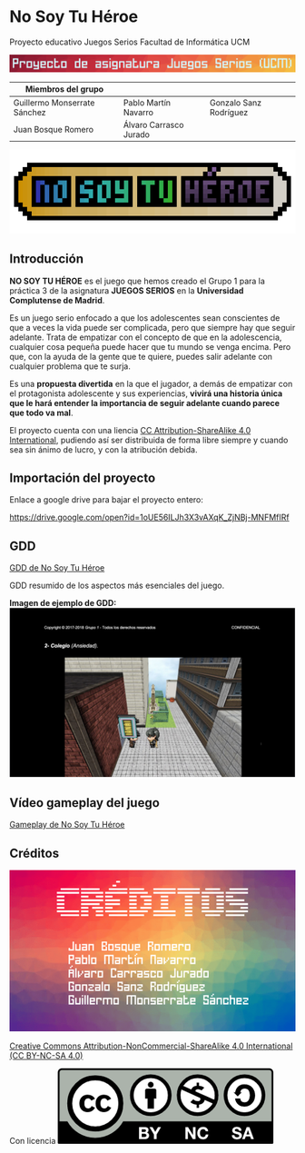 # No Soy Tu Héroe
Proyecto educativo Juegos Serios Facultad de Informática UCM

![alt text](https://github.com/RamzaFFT/JS_uAdventure_LevantamientoEnApuros/blob/master/Cre%CC%81ditos%20y%20Referencias/InfoProyectoJS_L.png)

Miembros del grupo |             |            |
------------ | ------------- | ------------ |
Guillermo Monserrate Sánchez | Pablo Martín Navarro | Gonzalo Sanz Rodríguez
Juan Bosque Romero | Álvaro Carrasco Jurado |

![alt text](https://github.com/RamzaFFT/JS_NoSoyTuHeroe/blob/master/Credits%26References/Logo.png)

## Introducción
**NO SOY TU HÉROE** es el juego que hemos creado el Grupo 1 para la práctica 3 de la asignatura **JUEGOS SERIOS** en la **Universidad Complutense de Madrid**. 

Es un juego serio enfocado a que los adolescentes sean conscientes de que a veces la vida puede ser complicada, pero que siempre hay que seguir adelante. Trata de empatizar con el concepto de que en la adolescencia, cualquier cosa pequeña puede hacer que tu mundo se venga encima. Pero que, con la ayuda de la gente que te quiere, puedes salir adelante con cualquier problema que te surja.

Es una **propuesta divertida** en la que el jugador, a demás de empatizar con el protagonista adolescente y sus experiencias, **vivirá una historia única que le hará entender la importancia de seguir adelante cuando parece que todo va mal**.

El proyecto cuenta con una liencia [CC Attribution-ShareAlike 4.0 International](https://github.com/RamzaFFT/JS_NoSoyTuHeroe/blob/master/Licencias/LICENSE-CC-BY-SA), pudiendo así ser distribuida de forma libre siempre y cuando sea sin ánimo de lucro, y con la atribución debida.

## Importación del proyecto

Enlace a google drive para bajar el proyecto entero: 

https://drive.google.com/open?id=1oUE56ILJh3X3vAXqK_ZjNBj-MNFMfIRf


## GDD

[GDD de No Soy Tu Héroe](https://github.com/RamzaFFT/JS_NoSoyTuHeroe/blob/master/GDD_NoSoyTuHe%CC%81roe.pdf)


GDD resumido de los aspectos más esenciales del juego.

**Imagen de ejemplo de GDD:**
![alt text](https://github.com/RamzaFFT/JS_NoSoyTuHeroe/blob/master/Credits%26References/EjemploGDD.png)


## Vídeo gameplay del juego

[Gameplay de No Soy Tu Héroe](https://drive.google.com/open?id=1Qp7m82yMyrlVQhJrrqNPm4Yl-kGKlAkt)

## Créditos

![alt text](https://github.com/RamzaFFT/JS_NoSoyTuHeroe/blob/master/Credits%26References/NoSoyTuHeroeCredits.png)



[Creative Commons Attribution-NonCommercial-ShareAlike 4.0 International (CC BY-NC-SA 4.0)](http://creativecommons.org/licenses/by-nc-sa/4.0/)

Con licencia ![alt text](https://github.com/RamzaFFT/JS_NoSoyTuHeroe/blob/master/Licencias/Creative-Commons-Attribution-NonCommercial-ShareAlike-40-International-Public.png)
